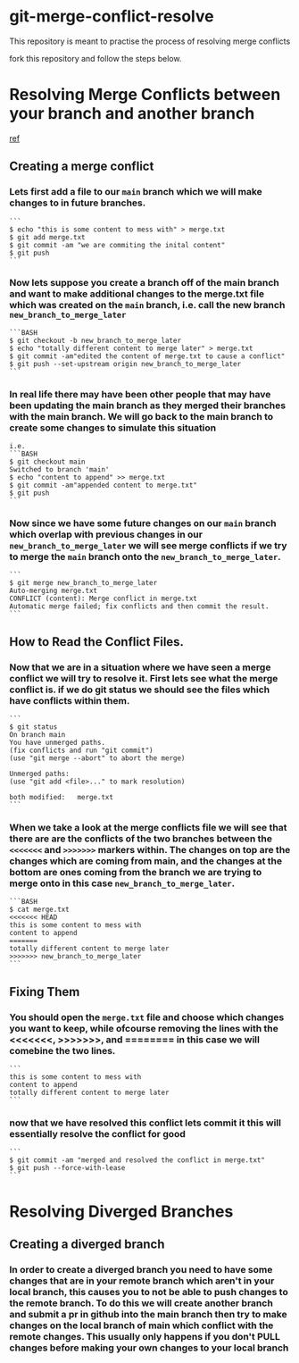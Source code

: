 # git-merge-conflict-resolve

This repository is meant to practise the process of resolving merge conflicts

fork this repository and follow the steps below.

# Resolving Merge Conflicts between your branch and another branch
[ref](https://www.atlassian.com/git/tutorials/using-branches/merge-conflicts)


## Creating a merge conflict

### Lets first add a file to our `main` branch which we will make changes to in future branches.

    ```
    $ echo "this is some content to mess with" > merge.txt
    $ git add merge.txt
    $ git commit -am "we are commiting the inital content"
    $ git push
    ```

### Now lets suppose you create a branch off of the main branch and want to make additional changes to the merge.txt file which was created on the `main` branch, i.e. call the new branch `new_branch_to_merge_later`

    ```BASH
    $ git checkout -b new_branch_to_merge_later
    $ echo "totally different content to merge later" > merge.txt
    $ git commit -am"edited the content of merge.txt to cause a conflict"
    $ git push --set-upstream origin new_branch_to_merge_later
    ```

### In real life there may have been other people that may have been updating the main branch as they merged their branches with the main branch. We will go back to the main branch to create some changes to simulate this situation
    
    i.e. 
    ```BASH
    $ git checkout main
    Switched to branch 'main'
    $ echo "content to append" >> merge.txt
    $ git commit -am"appended content to merge.txt"
    $ git push
    ```

### Now since we have some future changes on our `main` branch which overlap with previous changes in our `new_branch_to_merge_later` we will see merge conflicts if we try to merge the `main` branch onto the `new_branch_to_merge_later`.

    ```
    $ git merge new_branch_to_merge_later
    Auto-merging merge.txt
    CONFLICT (content): Merge conflict in merge.txt
    Automatic merge failed; fix conflicts and then commit the result.
    ```

## How to Read the Conflict Files.

### Now that we are in a situation where we have seen a merge conflict we will try to resolve it. First lets see what the merge conflict is. if we do git status we should see the files which have conflicts within them.

    ```
    $ git status
    On branch main
    You have unmerged paths.
    (fix conflicts and run "git commit")
    (use "git merge --abort" to abort the merge)

    Unmerged paths:
    (use "git add <file>..." to mark resolution)

    both modified:   merge.txt
    ```

### When we take a look at the merge conflicts file we will see that there are are the conflicts of the two branches between the `<<<<<<<` and `>>>>>>>` markers within.  The changes on top are the changes which are coming from main, and the changes at the bottom are ones coming from the branch we are trying to merge onto in this case `new_branch_to_merge_later`.

    ```BASH
    $ cat merge.txt
    <<<<<<< HEAD
    this is some content to mess with
    content to append
    =======
    totally different content to merge later
    >>>>>>> new_branch_to_merge_later
    ```

## Fixing Them
### You should open the `merge.txt` file and choose which changes you want to keep, while ofcourse removing the lines with the <<<<<<<,  >>>>>>>, and ======== in this case we will comebine the two lines.

    ```
    this is some content to mess with
    content to append
    totally different content to merge later
    ```

### now that we have resolved this conflict lets commit it this will essentially resolve the conflict for good

    ```
    $ git commit -am "merged and resolved the conflict in merge.txt"
    $ git push --force-with-lease
    ```

# Resolving Diverged Branches

## Creating a diverged branch

### In order to create a diverged branch you need to have some changes that are in your remote branch which aren't in your local branch, this causes you to not be able to push changes to the remote branch. To do this we will create another branch and submit a pr in github into the main branch then try to make changes on the local branch of main which conflict with the remote changes.  This usually only happens if you don't PULL changes before making your own changes to your local branch



####